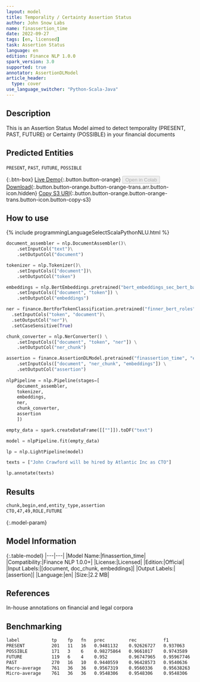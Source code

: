 ```yaml
---
layout: model
title: Temporality / Certainty Assertion Status
author: John Snow Labs
name: finassertion_time
date: 2022-09-27
tags: [en, licensed]
task: Assertion Status
language: en
edition: Finance NLP 1.0.0
spark_version: 3.0
supported: true
annotator: AssertionDLModel
article_header:
  type: cover
use_language_switcher: "Python-Scala-Java"
---
```


## Description

This is an Assertion Status Model aimed to detect temporality (PRESENT, PAST, FUTURE) or Certainty (POSSIBLE) in your financial documents

## Predicted Entities

`PRESENT`, `PAST`, `FUTURE`, `POSSIBLE`

{:.btn-box}
[Live Demo](https://demo.johnsnowlabs.com/finance/FINASSERTION_TEMPORALITY){:.button.button-orange}
<button class="button button-orange" disabled>Open in Colab</button>
[Download](https://s3.amazonaws.com/auxdata.johnsnowlabs.com/finance/models/finassertion_time_en_1.0.0_3.0_1664274273525.zip){:.button.button-orange.button-orange-trans.arr.button-icon.hidden}
[Copy S3 URI](s3://auxdata.johnsnowlabs.com/finance/models/finassertion_time_en_1.0.0_3.0_1664274273525.zip){:.button.button-orange.button-orange-trans.button-icon.button-copy-s3}

## How to use



<div class="tabs-box" markdown="1">
{% include programmingLanguageSelectScalaPythonNLU.html %}

```python
document_assembler = nlp.DocumentAssembler()\
    .setInputCol("text")\
    .setOutputCol("document")

tokenizer = nlp.Tokenizer()\
    .setInputCols(["document"])\
    .setOutputCol("token")

embeddings = nlp.BertEmbeddings.pretrained("bert_embeddings_sec_bert_base","en") \
    .setInputCols(["document", "token"]) \
    .setOutputCol("embeddings")

ner = finance.BertForTokenClassification.pretrained("finner_bert_roles","en","finance/models")\
  .setInputCols("token", "document")\
  .setOutputCol("ner")\
  .setCaseSensitive(True)  

chunk_converter = nlp.NerConverter() \
    .setInputCols(["document", "token", "ner"]) \
    .setOutputCol("ner_chunk")

assertion = finance.AssertionDLModel.pretrained("finassertion_time", "en", "finance/models")\
    .setInputCols(["document", "ner_chunk", "embeddings"]) \
    .setOutputCol("assertion")
    
nlpPipeline = nlp.Pipeline(stages=[
    document_assembler, 
    tokenizer,
    embeddings,
    ner,
    chunk_converter,
    assertion
    ])

empty_data = spark.createDataFrame([[""]]).toDF("text")

model = nlpPipeline.fit(empty_data)

lp = nlp.LightPipeline(model)

texts = ["John Crawford will be hired by Atlantic Inc as CTO"]

lp.annotate(texts)
```

</div>

## Results

```bash
chunk,begin,end,entity_type,assertion
CTO,47,49,ROLE,FUTURE
```

{:.model-param}
## Model Information

{:.table-model}
|---|---|
|Model Name:|finassertion_time|
|Compatibility:|Finance NLP 1.0.0+|
|License:|Licensed|
|Edition:|Official|
|Input Labels:|[document, doc_chunk, embeddings]|
|Output Labels:|[assertion]|
|Language:|en|
|Size:|2.2 MB|

## References

In-house annotations on financial and legal corpora

## Benchmarking

```bash
label            tp    fp   fn   prec         rec          f1
PRESENT          201   11   16   0.9481132    0.92626727   0.937063
POSSIBLE         171   3    6    0.98275864   0.9661017    0.9743589
FUTURE           119   6    4    0.952        0.96747965   0.95967746
PAST             270   16   10   0.9440559    0.96428573   0.9540636
Macro-average    761   36   36   0.9567319    0.9560336    0.95638263
Micro-average    761   36   36   0.9548306    0.9548306    0.9548306
```

